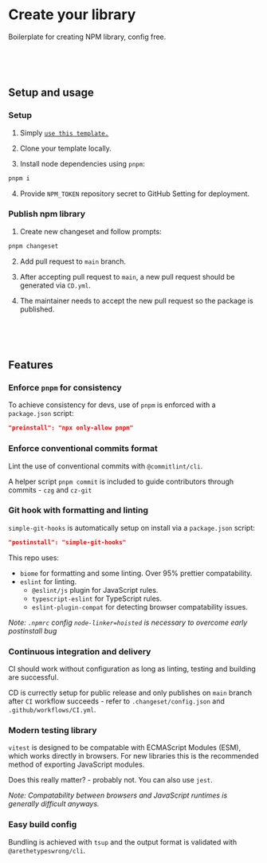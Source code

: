 # Create your library

Boilerplate for creating NPM library, config free.


&nbsp;

&nbsp;

## Setup and usage

### Setup

1. Simply [`use this template.`](https://github.com/new?template_name=npm-library-boilerplate&template_owner=MengLinMaker)

2. Clone your template locally.

3. Install node dependencies using `pnpm`:

```Bash
pnpm i
```

4. Provide `NPM_TOKEN` repository secret to GitHub Setting for deployment.

### Publish npm library

1. Create new changeset and follow prompts:

```Bash
pnpm changeset
```

2. Add pull request to `main` branch.

3. After accepting pull request to `main`, a new pull request should be generated via `CD.yml`.

4. The maintainer needs to accept the new pull request so the package is published.

&nbsp;

&nbsp;

## Features

### Enforce `pnpm` for consistency

To achieve consistency for devs, use of `pnpm` is enforced with a `package.json` script:

```Json
"preinstall": "npx only-allow pnpm"
```

### Enforce conventional commits format

Lint the use of conventional commits with `@commitlint/cli`.

A helper script `pnpm commit` is included to guide contributors through commits - `czg` and `cz-git`

### Git hook with formatting and linting

`simple-git-hooks` is automatically setup on install via a `package.json` script:

```Json
"postinstall": "simple-git-hooks"
```

This repo uses:

- `biome` for formatting and some linting. Over 95% prettier compatability.
- `eslint` for linting.
  - `@eslint/js` plugin for JavaScript rules.
  - `typescript-eslint` for TypeScript rules.
  - `eslint-plugin-compat` for detecting browser compatability issues.

_Note: `.npmrc` config `node-linker=hoisted` is necessary to overcome early postinstall bug_

### Continuous integration and delivery

CI should work without configuration as long as linting, testing and building are successful.

CD is currectly setup for public release and only publishes on `main` branch after `CI` workflow succeeds - refer to `.changeset/config.json` and `.github/workflows/CI.yml`.

### Modern testing library

`vitest` is designed to be compatable with ECMAScript Modules (ESM), which works directly in browsers. For new libraries this is the recommended method of exporting JavaScript modules.

Does this really matter? - probably not. You can also use `jest`.

_Note: Compatability between browsers and JavaScript runtimes is generally difficult anyways._

### Easy build config

Bundling is achieved with `tsup` and the output format is validated with `@arethetypeswrong/cli`.

